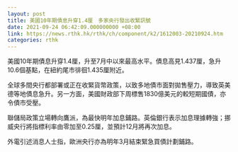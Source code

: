 ```yaml
---
layout: post
title: 美國10年期債息升穿1.4厘　多家央行發出收緊訊號
date: 2021-09-24 06:42:09.000000000 +08:00
link: https://news.rthk.hk/rthk/ch/component/k2/1612003-20210924.htm
categories: rthk
---
```


美國10年期債息升穿1.4厘，升至7月中以來最高水平。債息高見1.437厘，急升10.6個基點，在紐約尾市徘徊1.435厘附近。

全球多間央行都部署或正在收緊貨幣政策，以致多地債市面對拋售壓力，導致英美德等地債息急升。另一方面，美國財政部下周標售1830億美元的較短期國債，亦令債市受壓。

聯儲局政策立場轉向鷹派，為最快明年加息鋪路。英倫銀行表示加息理據轉強；挪威央行將指標利率由零加至0.25厘，並預計12月將再次加息。

外電引述消息人士指，歐洲央行亦為明年3月結束緊急買債計劃鋪路。
